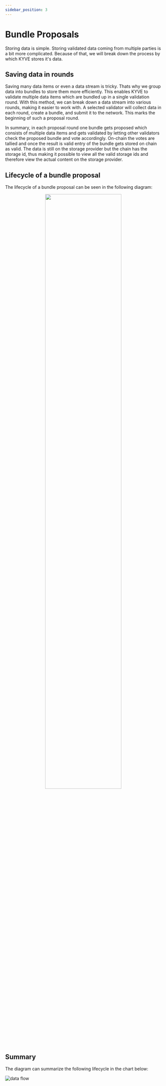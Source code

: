 ```yaml
---
sidebar_position: 3
---
```


# Bundle Proposals

Storing data is simple. Storing validated data coming from multiple parties is a bit more complicated. Because of
that, we will break down the process by which KYVE stores it's data.

## Saving data in rounds

Saving many data items or even a data stream is tricky. Thats why we group data into bundles to store them more
efficiently. This enables KYVE to validate multiple data items which are bundled up in a single validation round. With
this method, we can break down a data stream into various rounds, making it easier to work with. A selected validator
will collect data in each round, create a bundle, and submit it to the network. This marks the beginning of such a
proposal round.

In summary, in each proposal round one bundle gets proposed which consists of multiple data items and gets validated by letting other validators check the proposed bundle and vote accordingly. On-chain the votes are tallied and once the result is valid entry of the bundle gets stored on chain as valid. The data is still on the storage provider but the chain has the storage id, thus making it possible to view all the valid storage ids and therefore view the actual content on the storage provider.

## Lifecycle of a bundle proposal

The lifecycle of a bundle proposal can be seen in the following diagram:

<p align="center">
  <img width="70%" src="/img/round_lifecycle.png" />
</p>

## Summary

The diagram can summarize the following lifecycle in the chart below:

![data flow](/img/data_flow.png)
